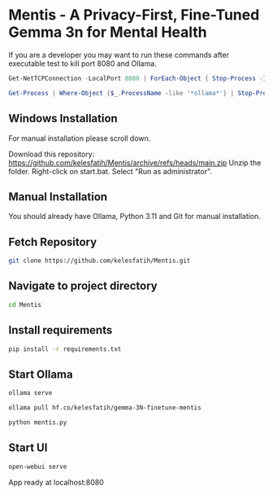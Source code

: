 # Mentis - A Privacy-First, Fine-Tuned Gemma 3n for Mental Health

If you are a developer you may want to run these commands after executable test to kill port 8080 and Ollama.

```powershell
Get-NetTCPConnection -LocalPort 8080 | ForEach-Object { Stop-Process -Id $_.OwningProcess -Force }
```

```powershell
Get-Process | Where-Object {$_.ProcessName -like '*ollama*'} | Stop-Process
```

## Windows Installation

For manual installation please scroll down.


Download this repository:
https://github.com/kelesfatih/Mentis/archive/refs/heads/main.zip
Unzip the folder.
Right-click on start.bat.
Select "Run as administrator".

## Manual Installation

You should already have Ollama, Python 3.11 and Git for manual installation.

## Fetch Repository

```bash
git clone https://github.com/kelesfatih/Mentis.git
```

## Navigate to project directory

```bash
cd Mentis
```

## Install requirements

```bash
pip install -r requirements.txt
```

## Start Ollama

```bash
ollama serve
```

```bash
ollama pull hf.co/kelesfatih/gemma-3N-finetune-mentis
```

```bash
python mentis.py
```

## Start UI

```bash
open-webui serve
```

App ready at localhost:8080
